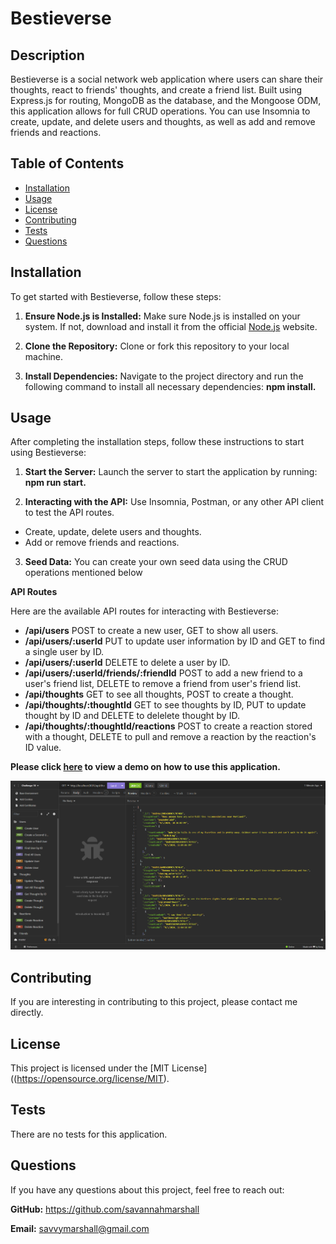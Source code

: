 # Bestieverse

## Description
Bestieverse is a social network web application where users can share their thoughts, react to friends' thoughts, and create a friend list. Built using Express.js for routing, MongoDB as the database, and the Mongoose ODM, this application allows for full CRUD operations. You can use Insomnia to create, update, and delete users and thoughts, as well as add and remove friends and reactions. 
  
## Table of Contents
  
- [Installation](#installation)
- [Usage](#usage)
- [License](#license)
- [Contributing](#contributing)
- [Tests](#tests)
- [Questions](#questions)

## Installation
To get started with Bestieverse, follow these steps:

1. **Ensure Node.js is Installed:** Make sure Node.js is installed on your system. If not, download and install it from the official [Node.js](https://nodejs.org/en) website.
   
2. **Clone the Repository:**  Clone or fork this repository to your local machine.
   
3. **Install Dependencies:** Navigate to the project directory and run the following command to install all necessary dependencies: **npm install.**


## Usage

After completing the installation steps, follow these instructions to start using Bestieverse:

1. **Start the Server:**  Launch the server to start the application by running: **npm run start.**

2. **Interacting with the API:** Use Insomnia, Postman, or any other API client to test the API routes.
- Create, update, delete users and thoughts.
- Add or remove friends and reactions.

3. **Seed Data:** You can create your own seed data using the CRUD operations mentioned below

**API Routes**

Here are the available API routes for interacting with Bestieverse:

- **/api/users** POST to create a new user, GET to show all users.
- **/api/users/:userId** PUT to update user information by ID and GET to find a single user by ID.
- **/api/users/:userId** DELETE to delete a user by ID.
- **/api/users/:userId/friends/:friendId** POST to add a new friend to a user's friend list, DELETE to remove a friend from user's friend list.
- **/api/thoughts** GET to see all thoughts, POST to create a thought.
- **/api/thoughts/:thoughtId** GET to see thoughts by ID, PUT to update thought by ID and DELETE to delelete thought by ID.
- **/api/thoughts/:thoughtId/reactions** POST to create a reaction stored with a thought, DELETE to pull and remove a reaction by the reaction's ID value.


**Please click [here]() to view a demo on how to use this application.**


![screenshot of CRUD testing in Insomnia](https://github.com/savannahmarshall/Bestieverse/blob/main/assets/challenge-18.png)



## Contributing
If you are interesting in contributing to this project, please contact me directly. 

## License
This project is licensed under the [MIT License]((https://opensource.org/license/MIT).

## Tests
There are no tests for this application.

## Questions
If you have any questions about this project, feel free to reach out:

**GitHub:** https://github.com/savannahmarshall  

**Email:** savvymarshall@gmail.com
